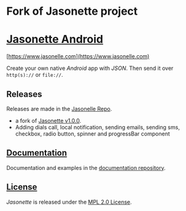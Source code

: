 # Fork of Jasonette project
# [Jasonette Android](https://www.jasonelle.com)

[https://www.jasonelle.com](https://www.jasonelle.com)

Create your own native *Android* app with *JSON*. Then send it over `http(s)://` or `file://`.

## Releases

Releases are made in the [Jasonelle Repo](https://github.com/jasonelle/jasonelle/releases).

- a fork of [Jasonette v1.0.0](https://github.com/jasonelle/jasonelle/releases/tag/v1.0).
- Adding dials call, local notification, sending emails, sending sms, checkbox, radio button, spinner and progressBar component

## [Documentation](https://jasonelle.com/docs)

Documentation and examples in the [documentation repository](https://github.com/jasonelle/docs).

## [License](LICENSE)

*Jasonette* is released under the [MPL 2.0 License](https://opensource.org/licenses/MPL-2.0).
